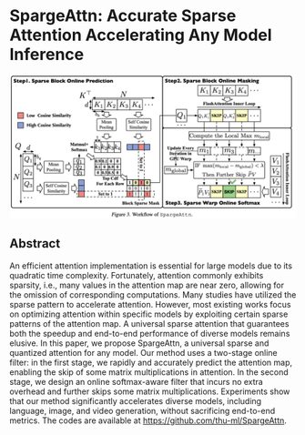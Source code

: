 # SpargeAttn: Accurate Sparse Attention Accelerating Any Model Inference

![](fig3.png)

## Abstract

An efficient attention implementation is essential for large models due to
its quadratic time complexity. Fortunately, attention commonly exhibits
sparsity, i.e., many values in the attention map are near zero, allowing for
the omission of corresponding computations. Many studies have utilized the
sparse pattern to accelerate attention. However, most existing works focus on
optimizing attention within specific models by exploiting certain sparse
patterns of the attention map. A universal sparse attention that guarantees
both the speedup and end-to-end performance of diverse models remains elusive.
In this paper, we propose SpargeAttn, a universal sparse and quantized
attention for any model. Our method uses a two-stage online filter: in the
first stage, we rapidly and accurately predict the attention map, enabling the
skip of some matrix multiplications in attention. In the second stage, we
design an online softmax-aware filter that incurs no extra overhead and further
skips some matrix multiplications. Experiments show that our method
significantly accelerates diverse models, including language, image, and video
generation, without sacrificing end-to-end metrics. The codes are available at
https://github.com/thu-ml/SpargeAttn.
